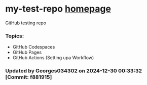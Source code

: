 # my-test-repo <a href="https://georges034302.github.io/my-test-repo/"> homepage</a>

GitHub testing repo 

### Topics:
* GitHub Codespaces
* GitHub Pages
* GitHub Actions (Setting upa Workflow)

### Updated by Georges034302 on 2024-12-30 00:33:32 [Commit: f881915]
